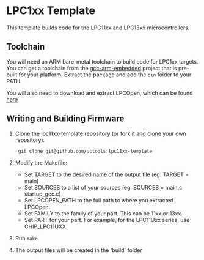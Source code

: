 LPC1xx Template
==================

This template builds code for the LPC11xx and LPC13xx
microcontrollers.

## Toolchain

You will need an ARM bare-metal toolchain to build code for LPC1xx targets.
You can get a toolchain from the
[gcc-arm-embedded](https://launchpad.net/gcc-arm-embedded) project that is
pre-built for your platform. Extract the package and add the `bin` folder to
your PATH.

You will also need to download and extract LPCOpen, which can
be found
[here](http://www.lpcware.com/content/nxpfile/lpcopen-platform)

## Writing and Building Firmware

1. Clone the
   [lpc11xx-template](https://github.com/uctools/lpc11xx-template)
   repository (or fork it and clone your own repository).

        git clone git@github.com/uctools:lpc11xx-template

2. Modify the Makefile:
    * Set TARGET to the desired name of the output file (eg: TARGET = main)
    * Set SOURCES to a list of your sources (eg: SOURCES = main.c
      startup\_gcc.c)
    * Set LPCOPEN\_PATH to the full path to where you extracted LPCOpen.
    * Set FAMILY to the family of your part. This can be 11xx or 13xx.
    * Set PART for your part. For example, for the LPC11Uxx series, use
      CHIP_LPC11UXX.

3. Run `make`

4. The output files will be created in the 'build' folder
